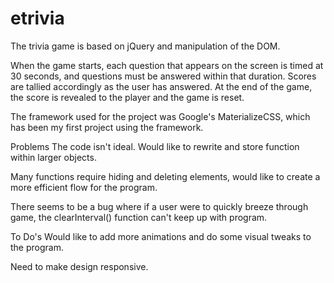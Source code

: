 # etrivia

The trivia game is based on jQuery and manipulation of the DOM.

When the game starts, each question that appears on the screen is timed at 30 seconds, and questions must be answered within that duration. Scores are tallied accordingly as the user has answered.
At the end of the game, the score is revealed to the player and the game is reset.

The framework used for the project was Google's MaterializeCSS, which has been my first project using the framework.

Problems
The code isn't ideal. Would like to rewrite and store function within larger objects.

Many functions require hiding and deleting elements, would like to create a more efficient flow for the program.

There seems to be a bug where if a user were to quickly breeze through game, the clearInterval() function can't keep up with program.

To Do's
Would like to add more animations and do some visual tweaks to the program.

Need to make design responsive.
